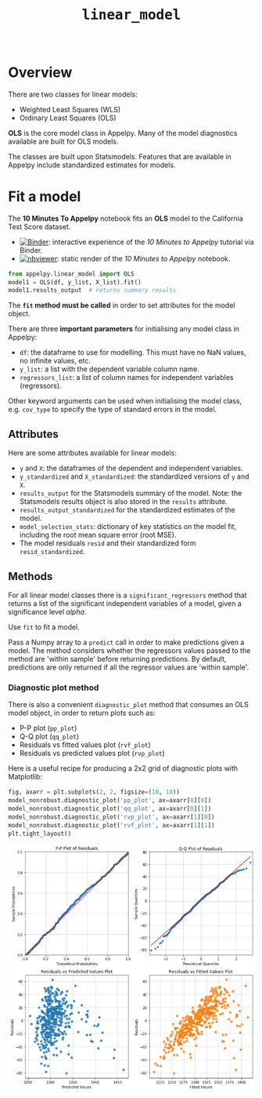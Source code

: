 <header>
<pre><p style="font-size:28px;"><b>linear_model</b></p></pre>
</header>

# Overview
There are two classes for linear models:

- Weighted Least Squares (WLS)
- Ordinary Least Squares (OLS)

**OLS** is the core model class in Appelpy.  Many of the model diagnostics available are built for OLS models.

The classes are built upon Statsmodels.  Features that are available in Appelpy include standardized estimates for models.

# Fit a model
The **10 Minutes To Appelpy** notebook fits an **OLS** model to the California Test Score dataset.

- [![Binder](https://mybinder.org/badge_logo.svg)](https://mybinder.org/v2/gh/mfarragher/appelpy-examples/master?filepath=00_ten-minutes-to-appelpy.ipynb): interactive experience of the *10 Minutes to Appelpy* tutorial via Binder.
- [![nbviewer](https://img.shields.io/badge/render-nbviewer-orange.svg)](https://nbviewer.jupyter.org/github/mfarragher/appelpy-examples/blob/master/00_ten-minutes-to-appelpy.ipynb): static render of the *10 Minutes to Appelpy* notebook.

```python
from appelpy.linear_model import OLS
model1 = OLS(df, y_list, X_list).fit()
model1.results_output  # returns summary results
```

The **`fit` method must be called** in order to set attributes for the model object.

There are three **important parameters** for initialising any model class in Appelpy:

- `df`: the dataframe to use for modelling.  This must have no NaN values, no infinite values, etc.
- `y_list`: a list with the dependent variable column name.
- `regressors_list`: a list of column names for independent variables (regressors).

Other keyword arguments can be used when initialising the model class, e.g. `cov_type` to specify the type of standard errors in the model.

## Attributes
Here are some attributes available for linear models:

- `y` and `X`: the dataframes of the dependent and independent variables.
- `y_standardized` and `X_standardized`: the standardized versions of `y` and `X`.
- `results_output` for the Statsmodels summary of the model.  Note: the Statsmodels results object is also stored in the `results` attribute.
- `results_output_standardized` for the standardized estimates of the model.
- `model_selection_stats`: dictionary of key statistics on the model fit, including the root mean square error (root MSE).
- The model residuals `resid` and their standardized form `resid_standardized`.

## Methods
For all linear model classes there is a `significant_regressors` method that returns a list of the significant independent variables of a model, given a significance level *alpha*.

Use `fit` to fit a model.

Pass a Numpy array to a `predict` call in order to make predictions given a model.  The method considers whether the regressors values passed to the method are 'within sample' before returning predictions.  By default, predictions are only returned if all the regressor values are 'within sample'.

### Diagnostic plot method
There is also a convenient `diagnostic_plot` method that consumes an OLS model object, in order to return plots such as:

- P-P plot (`pp_plot`)
- Q-Q plot (`qq_plot`)
- Residuals vs fitted values plot (`rvf_plot`)
- Residuals vs predicted values plot (`rvp_plot`)

Here is a useful recipe for producing a 2x2 grid of diagnostic plots with Matplotlib:
```python
fig, axarr = plt.subplots(2, 2, figsize=(10, 10))
model_nonrobust.diagnostic_plot('pp_plot', ax=axarr[0][0])
model_nonrobust.diagnostic_plot('qq_plot', ax=axarr[0][1])
model_nonrobust.diagnostic_plot('rvp_plot', ax=axarr[1][0])
model_nonrobust.diagnostic_plot('rvf_plot', ax=axarr[1][1])
plt.tight_layout()
```

![OLS diagnostics plot](../img/2x2-diagnostics-ols.png)
